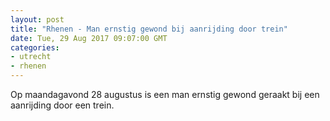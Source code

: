 ```yaml
---
layout: post
title: "Rhenen - Man ernstig gewond bij aanrijding door trein"
date: Tue, 29 Aug 2017 09:07:00 GMT
categories: 
- utrecht 
- rhenen 
---
```


Op maandagavond 28 augustus is een man ernstig gewond geraakt bij een aanrijding door een trein.
